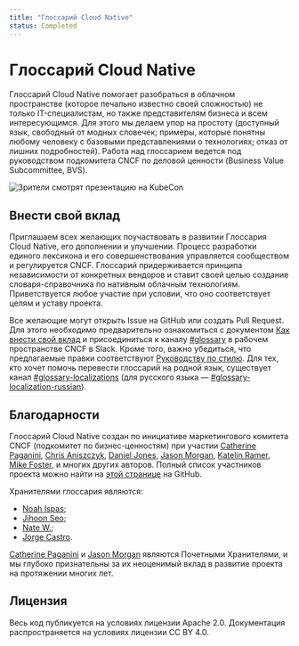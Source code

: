 ```yaml
---
title: "Глоссарий Cloud Native"
status: Completed
---
```


# Глоссарий Cloud Native

Глоссарий Cloud Native помогает разобраться в облачном пространстве (которое печально известно своей сложностью) не только IT-специалистам, но также представителям бизнеса и всем интересующимся. 
Для этого мы делаем упор на простоту (доступный язык, свободный от модных словечек; примеры, которые понятны любому человеку с базовыми представлениями о технологиях; отказ от лишних подробностей). 
Работа над глоссарием ведется под руководством подкомитета CNCF по деловой ценности (Business Value Subcommittee, BVS).

<p><img class="mt-3" src="/images/homepage/kubecon.jpg" alt="Зрители смотрят презентацию на KubeCon"></p>

## Внести свой вклад

Приглашаем всех желающих поучаствовать в развитии Глоссария Cloud Native, его дополнении и улучшении. 
Процесс разработки единого лексикона и его совершенствования управляется сообществом и регулируется CNCF. 
Глоссарий придерживается принципа независимости от конкретных вендоров и ставит своей целью создание словаря-справочника по нативным облачным технологиям.  
Приветствуется любое участие при условии, что оно соответствует целям и уставу проекта.

Все желающие могут открыть Issue на GitHub или создать Pull Request. 
Для этого необходимо предварительно ознакомиться с документом [Как внести свой вклад](/ru/contribute/) и присоединиться к каналу [#glossary](https://cloud-native.slack.com/archives/C02TX20MQBB) в рабочем пространстве CNCF в Slack.
Кроме того, важно убедиться, что предлагаемые правки соответствуют [Руководству по стилю](/ru/style-guide/). 
Для тех, кто хочет помочь перевести глоссарий на родной язык, существует канал [#glossary-localizations](https://cloud-native.slack.com/archives/C02N2RGFXDF) (для русского языка — [#glossary-localization-russian](https://cloud-native.slack.com/archives/C05G46RMQTX)).

## Благодарности

Глоссарий Cloud Native создан по инициативе маркетингового комитета CNCF (подкомитет по бизнес-ценностям) при участии 
[Catherine Paganini](https://www.linkedin.com/in/catherinepaganini/en/), 
[Chris Aniszczyk](https://www.linkedin.com/in/caniszczyk/), 
[Daniel Jones](https://www.linkedin.com/in/danieljoneseb/?originalSubdomain=uk), 
[Jason Morgan](https://www.linkedin.com/in/jasonmorgan2/), 
[Katelin Ramer](https://www.linkedin.com/in/katelinramer/), 
[Mike Foster](https://www.linkedin.com/in/mfosterche/?originalSubdomain=ca), 
и многих других авторов. 
Полный список участников проекта можно найти на [этой странице](https://github.com/cncf/glossary/graphs/contributors) на GitHub.

Хранителями глоссария являются:
- [Noah Ispas](https://www.linkedin.com/in/noah-ispas-0665b42a/); 
- [Jihoon Seo](https://www.linkedin.com/in/jihoon-seo/);
- [Nate W.](https://www.linkedin.com/in/nate-double-u/);
- [Jorge Castro](https://www.linkedin.com/in/jorge-castro2112/).

[Catherine Paganini](https://www.linkedin.com/in/catherinepaganini/en/)
и [Jason Morgan](https://www.linkedin.com/in/jasonmorgan2/)
являются Почетными Хранителями, и мы глубоко признательны
за их неоценимый вклад в развитие проекта на протяжении многих лет.

## Лицензия

Весь код публикуется на условиях лицензии Apache 2.0. 
Документация распространяется на условиях лицензии CC BY 4.0.
